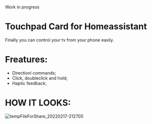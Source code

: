 Work in progress 
# Touchpad Card for Homeassistant
Finally you can control your tv from your phone easily.
# Freatures:
  - Directionl commands;
  - Click, doubleclick and hold;
  - Haptic feedback;

# HOW IT LOOKS:
![tempFileForShare_20220217-212705](https://user-images.githubusercontent.com/64681499/154565294-ee10929a-5171-4b9d-8069-88c1e8a5109e.jpg)
